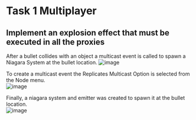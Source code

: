 # Task 1 Multiplayer
## Implement an explosion effect that must be executed in all the proxies

After a bullet collides with an object a multicast event is called to spawn a Niagara System at the bullet location.
![image](https://github.com/alu0101030531/MPProyecto1/assets/43813200/3e939ee8-a9c8-4ee2-bebc-0b134e88c546)


To create a multicast event the Replicates Multicast Option is selected from the Node menu.  
![image](https://github.com/alu0101030531/MPProyecto1/assets/43813200/ebf39568-687a-463b-a891-262016a69fca)

Finally, a niagara system and emitter was created to spawn it at the bullet location.  
![image](https://github.com/alu0101030531/MPProyecto1/assets/43813200/6c39a88d-eac4-4a61-8cc7-18253b616c90)
